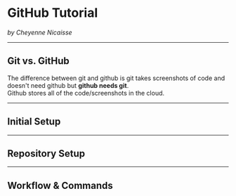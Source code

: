# GitHub Tutorial

_by Cheyenne Nicaisse_

---
## Git vs. GitHub
The difference between git and github is git takes screenshots of code and doesn't need github but **github needs git**.  
Github stores all of the code/screenshots in the cloud. 


---
## Initial Setup



---
## Repository Setup



---
## Workflow & Commands